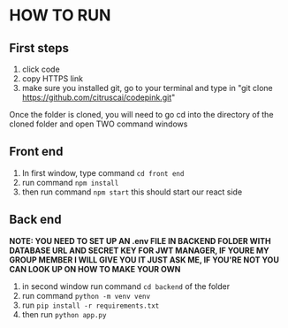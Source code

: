 # HOW TO RUN

## First steps
1. click code
2. copy HTTPS link
3. make sure you installed git, go to your terminal and type in "git clone https://github.com/citruscai/codepink.git"

Once the folder is cloned, you will need to go cd into the directory of the cloned folder and open TWO command windows
 
## Front end
1. In first window, type command
   ```cd front end```
2. run command ```npm install```
3. then run command ```npm start``` this should start our react side

## Back end
**NOTE: YOU NEED TO SET UP AN .env FILE IN BACKEND FOLDER WITH DATABASE URL AND SECRET KEY FOR JWT MANAGER, IF YOURE MY GROUP MEMBER I WILL GIVE YOU IT JUST ASK ME, IF YOU'RE NOT YOU CAN LOOK UP ON HOW TO MAKE YOUR OWN**
1. in second window run command ```cd backend``` of the folder
2. run command ```python -m venv venv```
3. run ```pip install -r requirements.txt```
4. then run ```python app.py```

   
